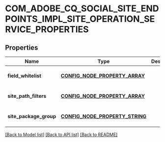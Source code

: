 # COM_ADOBE_CQ_SOCIAL_SITE_ENDPOINTS_IMPL_SITE_OPERATION_SERVICE_PROPERTIES

## Properties
Name | Type | Description | Notes
------------ | ------------- | ------------- | -------------
**field_whitelist** | [**CONFIG_NODE_PROPERTY_ARRAY**](configNodePropertyArray.md) |  | [optional] [default to null]
**site_path_filters** | [**CONFIG_NODE_PROPERTY_ARRAY**](configNodePropertyArray.md) |  | [optional] [default to null]
**site_package_group** | [**CONFIG_NODE_PROPERTY_STRING**](configNodePropertyString.md) |  | [optional] [default to null]

[[Back to Model list]](../README.md#documentation-for-models) [[Back to API list]](../README.md#documentation-for-api-endpoints) [[Back to README]](../README.md)


